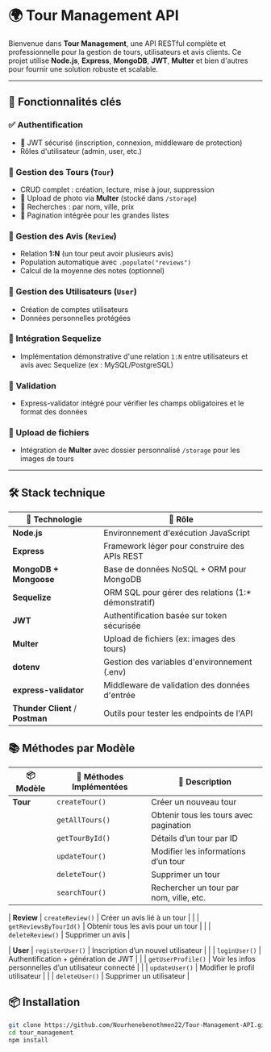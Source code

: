 # 🌍 Tour Management API

Bienvenue dans **Tour Management**, une API RESTful complète et professionnelle pour la gestion de tours, utilisateurs et avis clients. Ce projet utilise **Node.js**, **Express**, **MongoDB**, **JWT**, **Multer** et bien d'autres pour fournir une solution robuste et scalable.

---

## 🚀 Fonctionnalités clés

### ✅ Authentification
- 🔐 JWT sécurisé (inscription, connexion, middleware de protection)
- Rôles d'utilisateur (admin, user, etc.)

### 🧭 Gestion des Tours (`Tour`)
- CRUD complet : création, lecture, mise à jour, suppression
- 📸 Upload de photo via **Multer** (stocké dans `/storage`)
- 🎯 Recherches : par nom, ville, prix
- 📄 Pagination intégrée pour les grandes listes

### 📝 Gestion des Avis (`Review`)
- Relation **1:N** (un tour peut avoir plusieurs avis)
- Population automatique avec `.populate("reviews")`
- Calcul de la moyenne des notes (optionnel)

### 👤 Gestion des Utilisateurs (`User`)
- Création de comptes utilisateurs
- Données personnelles protégées

### 🔗 Intégration Sequelize
- Implémentation démonstrative d'une relation `1:N` entre utilisateurs et avis avec Sequelize (ex : MySQL/PostgreSQL)

### 🧪 Validation
- Express-validator intégré pour vérifier les champs obligatoires et le format des données

### 📁 Upload de fichiers
- Intégration de **Multer** avec dossier personnalisé `/storage` pour les images de tours

---


## 🛠️ Stack technique

| 🧩 Technologie          | 🧪 Rôle                                               |
|------------------------|-------------------------------------------------------|
| **Node.js**            | Environnement d'exécution JavaScript                 |
| **Express**            | Framework léger pour construire des APIs REST        |
| **MongoDB + Mongoose** | Base de données NoSQL + ORM pour MongoDB             |
| **Sequelize**          | ORM SQL pour gérer des relations (1:* démonstratif)  |
| **JWT**                | Authentification basée sur token sécurisée           |
| **Multer**             | Upload de fichiers (ex: images des tours)            |
| **dotenv**             | Gestion des variables d'environnement (.env)         |
| **express-validator**  | Middleware de validation des données d'entrée        |
| **Thunder Client** / **Postman** | Outils pour tester les endpoints de l'API |

## 📚 Méthodes par Modèle

| 📦 Modèle | 🔧 Méthodes Implémentées | 📝 Description |
|----------|--------------------------|----------------|
| **Tour** | `createTour()`           | Créer un nouveau tour |
|          | `getAllTours()`          | Obtenir tous les tours avec pagination |
|          | `getTourById()`          | Détails d’un tour par ID |
|          | `updateTour()`           | Modifier les informations d’un tour |
|          | `deleteTour()`           | Supprimer un tour |
|          | `searchTour()`           | Rechercher un tour par nom, ville, etc. |




| **Review** | `createReview()`       | Créer un avis lié à un tour |
|            | `getReviewsByTourId()` | Obtenir tous les avis pour un tour |
|            | `deleteReview()`       | Supprimer un avis |






| **User** | `registerUser()`         | Inscription d’un nouvel utilisateur |
|         | `loginUser()`             | Authentification + génération de JWT |
|         | `getUserProfile()`        | Voir les infos personnelles d’un utilisateur connecté |
|         | `updateUser()`            | Modifier le profil utilisateur |
|         | `deleteUser()`            | Supprimer un utilisateur |




## 📦 Installation

```bash
git clone https://github.com/Nourhenebenothmen22/Tour-Management-API.git
cd tour_management
npm install
